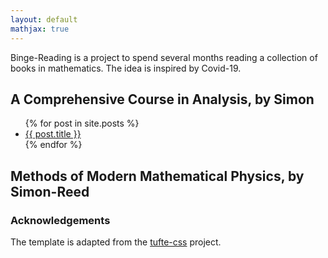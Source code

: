 ```yaml
---
layout: default
mathjax: true
---
```


Binge-Reading is a project to spend several months reading a collection of books in mathematics. The idea is inspired by Covid-19.

## A Comprehensive Course in Analysis, by Simon ##

<ul>
  {% for post in site.posts %}
    <li>
      <a href="{{ post.url }}">{{ post.title }}</a>
    </li>
  {% endfor %}
</ul>

## Methods of Modern Mathematical Physics, by Simon-Reed ##

### Acknowledgements ###

The template is adapted from the [tufte-css](https://edwardtufte.github.io/tufte-css/) project.